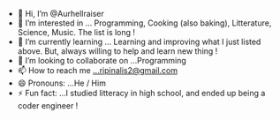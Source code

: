 - 👋 Hi, I’m @Aurhellraiser
- 👀 I’m interested in ... Programming, Cooking (also baking), Litterature, Science, Music. The list is long ! 
- 🌱 I’m currently learning ... Learning and improving what I just listed above. But, always willing to help and learn new thing !
- 💞️ I’m looking to collaborate on ...Programming
- 📫 How to reach me ...ripinalis2@gmail.com
- 😄 Pronouns: ...He / Him
- ⚡ Fun fact: ...I studied litteracy in high school, and ended up being a coder engineer !

<!---
Aurhellraiser/Aurhellraiser is a ✨ special ✨ repository because its `README.md` (this file) appears on your GitHub profile.
You can click the Preview link to take a look at your changes.
--->
